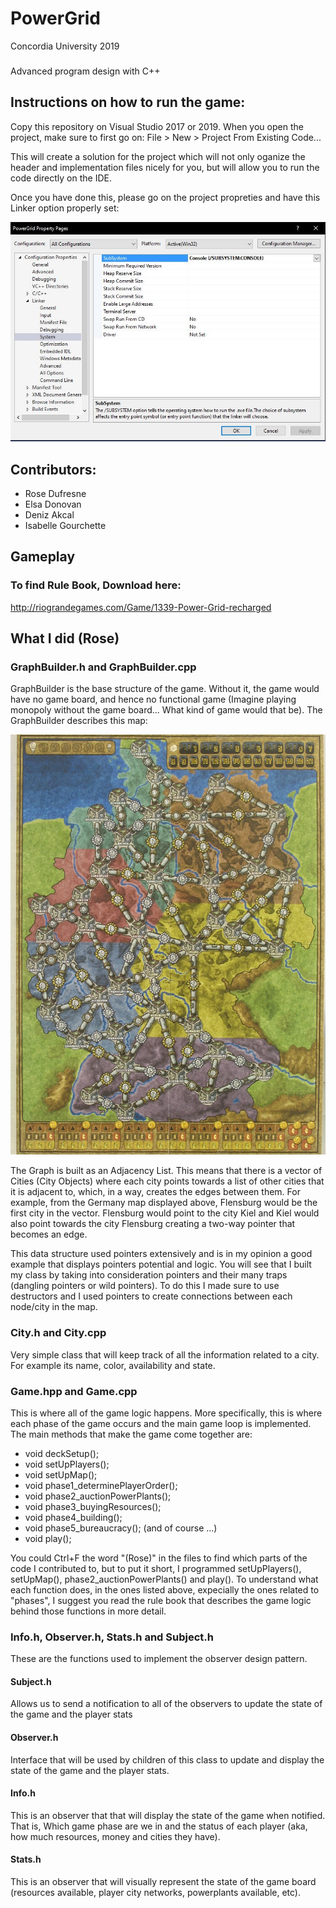 # PowerGrid

Concordia University 2019
### 
Advanced program design with C++ 

## Instructions on how to run the game:
Copy this repository on Visual Studio 2017 or 2019. When you open the project, make sure to first go on: File > New > Project From Existing Code... 

This will create a solution for the project which will not only oganize the header and implementation files nicely for you, but will allow you to run the code directly on the IDE. 

Once you have done this, please go on the project propreties and have this Linker option properly set:

![](instruction.jpg)

## Contributors:
* Rose Dufresne
* Elsa Donovan
* Deniz Akcal
* Isabelle Gourchette

## Gameplay

### To find Rule Book, Download here:
http://riograndegames.com/Game/1339-Power-Grid-recharged

## What I did (Rose)

### GraphBuilder.h and GraphBuilder.cpp

GraphBuilder is the base structure of the game. Without it, the game would have no game board, and hence no functional game (Imagine playing monopoly without the game board... What kind of game would that be). The GraphBuilder describes this map:

![](map.jpg)

The Graph is built as an Adjacency List. This means that there is a vector of Cities (City Objects) where each city points towards a list of other cities that it is adjacent to, which, in a way, creates the edges between them. For example, from the Germany map displayed above, Flensburg would be the first city in the vector. Flensburg would point to the city Kiel and Kiel would also point towards the city Flensburg creating a two-way pointer that becomes an edge. 

This data structure used pointers extensively and is in my opinion a good example that displays pointers potential and logic. You will see that I built my class by taking into consideration pointers and their many traps (dangling pointers or wild pointers). To do this I made sure to use destructors and I used pointers to create connections between each node/city in the map. 

### City.h and City.cpp

Very simple class that will keep track of all the information related to a city. For example its name, color, availability and state. 

### Game.hpp and Game.cpp

This is where all of the game logic happens. More specifically, this is where each phase of the game occurs and the main game loop is implemented. The main methods that make the game come together are:

* void deckSetup();
* void setUpPlayers();
*	void setUpMap();
*	void phase1_determinePlayerOrder();
*	void phase2_auctionPowerPlants();
*	void phase3_buyingResources();
*	void phase4_building();
*	void phase5_bureaucracy();
(and of course ...)
* void play();

You could Ctrl+F the word "(Rose)" in the files to find which parts of the code I contributed to, but to put it short, I programmed setUpPlayers(), setUpMap(), phase2_auctionPowerPlants() and play(). To understand what each function does, in the ones listed above, expecially the ones related to "phases", I suggest you read the rule book that describes the game logic behind those functions in more detail. 

### Info.h, Observer.h, Stats.h and Subject.h

These are the functions used to implement the observer design pattern. 

#### Subject.h
Allows us to send a notification to all of the observers to update the state of the game and the player stats

#### Observer.h
Interface that will be used by children of this class to update and display the state of the game and the player stats.

#### Info.h
This is an observer that that will display the state of the game when notified. That is, Which game phase are we in and the status of each player (aka, how much resources, money and cities they have).

#### Stats.h
This is an observer that will visually represent the state of the game board (resources available, player city networks, powerplants available, etc).

